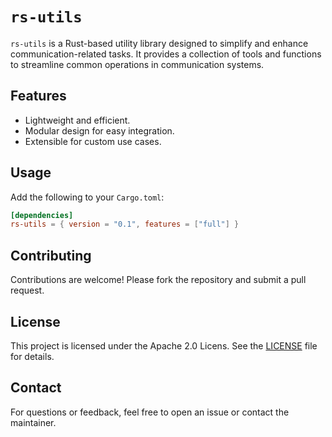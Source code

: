# `rs-utils`

`rs-utils` is a Rust-based utility library designed to simplify and enhance communication-related tasks.
It provides a collection of tools and functions to streamline common operations in communication systems.

## Features

- Lightweight and efficient.
- Modular design for easy integration.
- Extensible for custom use cases.

## Usage

Add the following to your `Cargo.toml`:

```toml
[dependencies]
rs-utils = { version = "0.1", features = ["full"] }
```

## Contributing

Contributions are welcome! Please fork the repository and submit a pull request.

## License

This project is licensed under the Apache 2.0 Licens. See the [LICENSE](LICENSE) file for details.

## Contact

For questions or feedback, feel free to open an issue or contact the maintainer.
